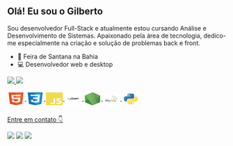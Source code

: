 
## Olá! Eu sou o Gilberto 

Sou desenvolvedor Full-Stack e atualmente estou cursando Análise e Desenvolvimento de Sistemas.
Apaixonado pela área de tecnologia, dedico-me especialmente na criação e solução de problemas back e front.

- 📍 Feira de Santana na Bahia
- 💻 Desenvolvedor web e desktop

 <div>
  <a href="https://github.com/gilbertoscarvalho">
  <img height="180em" src="https://github-readme-stats.vercel.app/api?username=gilbertoscarvalho&show_icons=true&theme=dracula&include_all_commits=true&count_private=true"/>
  <img height="180em" src="https://github-readme-stats.vercel.app/api/top-langs/?username=gilbertoscarvalho&layout=compact&langs_count=16&theme=dracula"/>
</div>
<div style="display: inline_block"><br>
<img align="center" alt="Gil-HTML" height="30" width="40" src="https://raw.githubusercontent.com/devicons/devicon/master/icons/html5/html5-original.svg">
<img align="center" alt="Gil-CSS" height="30" width="40" src="https://raw.githubusercontent.com/devicons/devicon/master/icons/css3/css3-original.svg">
<img align="center" alt="Gil-Js" height="30" width="40" src="https://raw.githubusercontent.com/devicons/devicon/master/icons/javascript/javascript-plain.svg">
  <img align="center" alt="Gil-JQuery" height="30" width="40" src="https://raw.githubusercontent.com/github/explore/80688e429a7d4ef2fca1e82350fe8e3517d3494d/topics/jquery/jquery.png">
  <img align="center" alt="Gil-NodeJs" height="30" width="40" src="https://raw.githubusercontent.com/github/explore/80688e429a7d4ef2fca1e82350fe8e3517d3494d/topics/nodejs/nodejs.png">
  <img align="center" alt="Gil-MySql" height="30" width="40" src="https://raw.githubusercontent.com/github/explore/80688e429a7d4ef2fca1e82350fe8e3517d3494d/topics/mysql/mysql.png">
  <img align="center" alt="Gil-Python" height="30" width="40" src="https://raw.githubusercontent.com/devicons/devicon/master/icons/python/python-original.svg">  
</div>

###
Entre em contato 👇
<div> 
<a href="https://instagram.com/gilbertoscarvalho" target="_blank"><img src="https://img.shields.io/badge/-Instagram-%23E4405F?style=for-the-badge&logo=instagram&logoColor=white" target="_blank"></a>
<a href = "mailto:gilberto.sdecarvalho@gmail.com"><img src="https://img.shields.io/badge/-Gmail-%23333?style=for-the-badge&logo=gmail&logoColor=white" target="_blank"></a>
<a href="https://www.linkedin.com/in/gilberto-carvalho-a26187161" target="_blank"><img src="https://img.shields.io/badge/-LinkedIn-%230077B5?style=for-the-badge&logo=linkedin&logoColor=white" target="_blank"></a>
</div>
